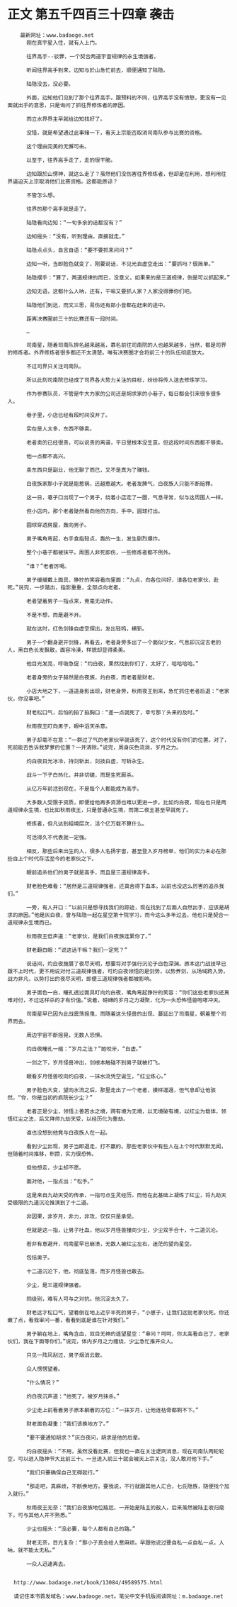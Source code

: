 # 正文 第五千四百三十四章 袭击
        最新网址：www.badaoge.net
          刚在真宇星入住，就有人上门。
      
          往界高手--驳罪，一个契合两道宇宙规律的永生境强者。
      
          听闻往界高手到来，边知与於山急忙前去，顺便通知了陆隐。
      
          陆隐没去，没必要。
      
          外面，边知他们见到了那个往界高手。跟预料的不同，往界高手没有愤怒，更没有一见面就出手的意思，只是询问了抓往界修炼者的原因。
      
          而立水界界主早就给边知找好了。
      
          没错，就是希望通过此事赌一下，看天上宗能否取消司南队参与比赛的资格。
      
          这个理由完美的无懈可击。
      
          以至于，往界高手走了，走的很干脆。
      
          边知跟於山愣神，就这么走了？虽然他们没伤害往界修炼者，但却是在利用，想利用往界逼迫天上宗取消他们比赛资格。这都能原谅？
      
          不管怎么想。
      
          往界的那个高手就是走了。
      
          陆隐看向边知：“一句多余的话都没有？”
      
          边知摇头：“没有，听到理由，直接就走。”
      
          陆隐点点头，自言自语：“要不要抓来问问？”
      
          边知一听，当即脸色就变了，刚要说话，不见光自虚空走出：“要抓吗？很简单。”
      
          陆隐摆手：“算了，两道规律的而已，没意义，如果来的是三道规律，倒是可以抓起来。”
      
          边知无语，这都什么人呐，还有，干嘛又要抓人家？人家没得罪你们吧。
      
          陆隐他们到达，而文三思，易伤还有郎小音都在赶来的途中。
      
          距离决赛圈前三十的比赛还有一段时间。
      
          …
      
          司南星，随着司南队排名越来越高，慕名前往司南院的人也越来越多，当然，都是司界的修炼者。外界修炼者很多都还不太清楚。唯有决赛圈才会将前三十的队伍彻底放大。
      
          不过司界只关注司南队。
      
          所以此刻司南院已经成了司界各大势力关注的目标，纷纷将传人送去修炼学习。
      
          作为参赛队员，不管是牛大力家的公司还是胡求家的小巷子，每日都会引来很多很多人。
      
          巷子里，小店已经有段时间没开了。
      
          实在是人太多，东西不够卖。
      
          老者卖的已经很贵，可以说贵的离谱，平日里根本没生意。但这段时间东西都不够卖。
      
          他一点都不高兴。
      
          卖东西只是副业，他无聊了而已，又不是真为了赚钱。
      
          白夜族家那小子就是能惹祸，还越惹越大。老者发脾气，白夜族人只能不断赔罪。
      
          这一日，巷子口出现了一个男子，绕着小店走了一圈，气息寻常，似与这周围人一样。
      
          但小店内，那个老者陡然看向他的方向，手中，圆球打出。
      
          圆球穿透房屋，轰向男子。
      
          男子嘴角弯起，右手食指轻点，轰的一生，发生剧烈爆炸。
      
          整个小巷子都被抹平。周围人非死即伤，一些修炼者都不例外。
      
          “谁？”老者厉喝。
      
          男子缓缓戴上面具，狰狞的笑容看向里面：“九点，向各位问好，请各位老家伙，赴死。”说完，一步踏出，指影重重，全部点向老者。
      
          老者望着男子一指点来，竟毫无动作。
      
          不是不想，而是避不开。
      
          就在这时，红色剑锋自虚空探出，发出轻鸣，横斩。
      
          男子一个翻身避开剑锋，再看去，老者身旁多出了一个面似少女，气息却沉淀古老的人，黑白色长发飘散，面容冷漠，样貌却显得柔美。
      
          他目光发亮，呼吸急促：“灼白夜，果然找到你们了，太好了，哈哈哈哈。”
      
          老者身旁的女子赫然是白夜族，灼白夜，而老者是财老。
      
          小店大地之下，一道道身影出现，财老身旁，秋雨夜王到来，急忙抓住老者后退：“老家伙，你没事吧。”
      
          财老松口气，后怕的拍了拍胸口：“差一点就死了，幸亏那丫头来的及时。”
      
          秋雨夜王盯向男子，眼中滔天杀意。
      
          男子却毫不在意：“一群过了气的老家伙早就该死了，这个时代没有你们的位置。对了，死前能否告诉我梦萝的位置？一并清除。”说完，周身灰色流淌，岁月之力。
      
          灼白夜目光冰冷，持剑斩出，剑技白虚，可斩永生。
      
          战斗一下子白热化，并非切磋，而是生死厮杀。
      
          从亿万年前活到现在，不是每个人都能成为高手。
      
          大多数人受限于资质，即便给他再多资源也难以更进一步。比如灼白夜，现在也只是两道规律永生境，也比如秋雨夜王，只是普通永生境，而第二夜王甚至早就死了。
      
          修炼者，但凡达到祖境层次，活个亿万载不算什么。
      
          可活得久不代表就一定强。
      
          相反，那些后来出生的人，很多人名扬宇宙，甚至登入岁月榜单，他们的实力未必在那些自上个时代存活至今的老家伙之下。
      
          眼前追杀他们的男子就是高手，而且是三道规律高手。
      
          财老脸色难看：“居然是三道规律强者，还真舍得下血本，以前也没这么厉害的追杀我们。”
      
          一旁，有人开口：“以前只是想寻找我们的踪迹，现在找到了后面人自然出手，应该是胡求的原因。”他是灰白夜，曾与陆隐一起在星空第十院学习，而今这么多年过去，他也只是契合一道规律永生境而已。
      
          秋雨夜王低声道：“老家伙，是我们白夜族连累你了。”
      
          财老翻白眼：“说这话干嘛？我们一定死？”
      
          说话间，灼白夜施展了夜尽天明，想要将对手强行沉沦于白色深渊。原本这门战技早已跟不上时代，更不用说对付三道规律强者，可灼白夜领悟的是剑势，以势养剑，从场域跨入势，战力非凡，以势打出的夜尽天明，即便三道规律强者都被影响。
      
          男子面色一白，瞳孔透过面具盯向灼白夜，嘴角弯起狰狞的笑容：“你们这些老家伙还真难对付，不过这样杀的才有价值。”说着，磅礴的岁月之力凝聚，化为一头恐怖怪兽咆哮冲天。
      
          司南星早已因为此战震荡摇曳，而随着这头怪兽的出现，蔓延出了司南星，朝着整个司界而去。
      
          周边宇宙不断摇晃，无数人恐惧。
      
          灼白夜瞳孔一缩：“岁月之法？”她咬牙，“白虚。”
      
          一剑之下，岁月怪兽冲出，剑根本触碰不到男子就被打飞。
      
          眼看岁月怪兽咬向灼白夜，一抹水流凭空诞生，“红尘炼心。”
      
          男子脸色大变，望向水流之后，那里走出了一个老者，摸样邋遢，但气息却让他骇然，“你，你是当初的疯院长少尘？”
      
          老者正是少尘，领悟上善若水之境，跨有境为无境，以无境破有境，以红尘为载体，领悟红尘之法，后又拜师九劫天受，以经历化为重劫。
      
          谁也没想到他竟与白夜族人在一起。
      
          看到少尘出现，男子当即退走，打不赢的。那些老家伙中有些人在上个时代默默无闻，但随着时间推移，积攒，实力很恐怖。
      
          但他想走，少尘却不愿。
      
          面对他，一指点出：“松手。”
      
          这是来自九劫天受的传承，一指可点生灵经历，而他在此基础上凝练了红尘，将九劫天受极限的九道沉沦推演到了十二道。
      
          非因果，非岁月，非力，非攻，仅仅只是承受。
      
          但就是这一指，让男子吐血，他以岁月怪兽撞向少尘，少尘双手合十，十二道沉沦。
      
          若非有意避开，司南星早已崩溃，无数人被红尘左右，迷茫的望向星空。
      
          包括男子。
      
          十二道沉沦下，他，彻底坠落，而岁月怪兽也散去。
      
          少尘，是三道规律强者。
      
          同级别，难有人可与之对抗。他沉淀太久了。
      
          财老这才松口气，望着倒在地上近乎半死的男子，“小崽子，让我们这批老家伙死，你还嫩了点，看我审问一番，看看到底是谁在针对我们。”
      
          男子躺在地上，嘴角含血，双目无神的遥望星空：“审问？呵呵，你太高看自己了，老家伙们，我在下面等你们。”说完，体内岁月之力缠绕，少尘急忙推开众人。
      
          只见一阵风刮过，男子烟消云散。
      
          众人愣愣望着。
      
          “什么情况？”
      
          灼白夜沉声道：“他死了。被岁月抹杀。”
      
          少尘走上前看着男子原本躺着的方位：“一抹岁月，让他连枯骨都剩不下。”
      
          财老面色凝重：“我们该换地方了。”
      
          “要不要通知胡求？”灰白夜问，胡求是他的后辈。
      
          灼白夜摇头：“不用，虽然没看比赛，但我也一直在关注逻网消息，现在司南队两轮轮空，可以进入隐神节大比前三十。一旦进入前三十就会被天上宗关注，没人敢对他下手。”
      
          “我们只要确保自己无碍就行。”
      
          “那走吧，真麻烦，不断换地方。要我说，不行就跟其他人汇合，七氏隐族，随便找个加入就行。”
      
          秋雨夜王无奈：“我们白夜族地位尴尬，一开始是陆主的敌人，后来虽然被陆主收归麾下，可与其他人并不熟悉。”
      
          少尘也摇头：“没必要，每个人都有自己的路。”
      
          财老无奈，目光复杂：“那小子真会给人惹麻烦。早跟他说过要自私一点自私一点，人呐，就不能太无私。”
      
          一众人迅速离去。
      
      
      http://www.badaoge.net/book/13084/49589575.html
      
      请记住本书首发域名：www.badaoge.net。笔尖中文手机版阅读网址：m.badaoge.net